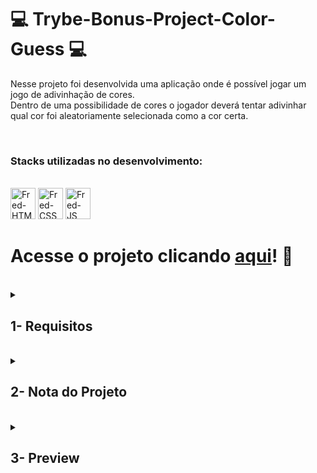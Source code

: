 # :computer: Trybe-Bonus-Project-Color-Guess :computer:

Nesse projeto foi desenvolvida uma aplicação onde é possível jogar um jogo de adivinhação de cores.
<br />
Dentro de uma possibilidade de cores o jogador deverá tentar adivinhar qual cor foi aleatoriamente selecionada como a cor certa.

<br />

### Stacks utilizadas no desenvolvimento:
<div style="display: inline_block"><br>
  <img alt="Fred-HTML" height="50" width="40" src="https://cdn.jsdelivr.net/gh/devicons/devicon/icons/html5/html5-original.svg" />
  <img alt="Fred-CSS" height="50" width="40" src="https://cdn.jsdelivr.net/gh/devicons/devicon/icons/css3/css3-original.svg" />
  <img alt="Fred-JS" height="50" width="40" src="https://cdn.jsdelivr.net/gh/devicons/devicon/icons/javascript/javascript-original.svg" />
</div>


# Acesse o projeto clicando [aqui](https://fredericotp.github.io/trybe-bonus-project-color-guess/)! :green_heart:

<br />

<details>
<summary>
  
## 1- Requisitos
  
</summary>
 
### 1 - Adicione no seu site um título com o nome do seu jogo

### 2 - Adicione um texto com o código RGB a ser adivinhado

### 3 - Adicione à página opções de cores para serem adivinhadas

### 4 - Adicione cores aos círculos, que devem ser geradas dinamicamente

### 5 - Ao clicar em um círculo colorido, deve ser mostrado um texto indicando se está correto

### 6 - Crie um botão para iniciar/reiniciar o jogo

## Requisito Bônus

### 7 - Crie um placar que incremente 3 pontos para cada acerto no jogo

</details>
<br />

<details>
<summary>

## 2- Nota do Projeto

</summary>

## 100% :heavy_check_mark:

![Project-Bonus-Color-Guess-Grade](https://github.com/FredericoTP/trybe-bonus-project-color-guess/blob/main/images/color-guess-grade.png?raw=true)

</details>
<br />

<details>
<summary>

## 3- Preview

</summary>

![Project-Bonus-Color-Guess-Preview](https://github.com/FredericoTP/trybe-bonus-project-color-guess/blob/main/images/color-guess-preview.png?raw=true)

</details>
